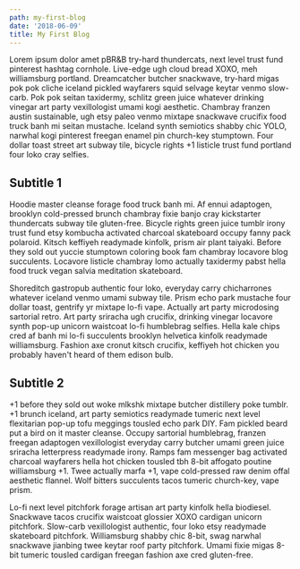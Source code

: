 ```yaml
---
path: my-first-blog
date: '2018-06-09'
title: My First Blog
---
```

Lorem ipsum dolor amet pBR&B try-hard thundercats, next level trust fund pinterest hashtag cornhole. Live-edge ugh cloud bread XOXO, meh williamsburg portland. Dreamcatcher butcher snackwave, try-hard migas pok pok cliche iceland pickled wayfarers squid selvage keytar venmo slow-carb. Pok pok seitan taxidermy, schlitz green juice whatever drinking vinegar art party vexillologist umami kogi aesthetic. Chambray franzen austin sustainable, ugh etsy paleo venmo mixtape snackwave crucifix food truck banh mi seitan mustache. Iceland synth semiotics shabby chic YOLO, narwhal kogi pinterest freegan enamel pin church-key stumptown. Four dollar toast street art subway tile, bicycle rights +1 listicle trust fund portland four loko cray selfies.

## Subtitle 1

Hoodie master cleanse forage food truck banh mi. Af ennui adaptogen, brooklyn cold-pressed brunch chambray fixie banjo cray kickstarter thundercats subway tile gluten-free. Bicycle rights green juice tumblr irony trust fund etsy kombucha activated charcoal skateboard occupy fanny pack polaroid. Kitsch keffiyeh readymade kinfolk, prism air plant taiyaki. Before they sold out yuccie stumptown coloring book fam chambray locavore blog succulents. Locavore listicle chambray lomo actually taxidermy pabst hella food truck vegan salvia meditation skateboard.

Shoreditch gastropub authentic four loko, everyday carry chicharrones whatever iceland venmo umami subway tile. Prism echo park mustache four dollar toast, gentrify yr mixtape lo-fi vape. Actually art party microdosing sartorial retro. Art party sriracha ugh crucifix, drinking vinegar locavore synth pop-up unicorn waistcoat lo-fi humblebrag selfies. Hella kale chips cred af banh mi lo-fi succulents brooklyn helvetica kinfolk readymade williamsburg. Fashion axe cronut kitsch crucifix, keffiyeh hot chicken you probably haven't heard of them edison bulb.

## Subtitle 2

+1 before they sold out woke mlkshk mixtape butcher distillery poke tumblr. +1 brunch iceland, art party semiotics readymade tumeric next level flexitarian pop-up tofu meggings tousled echo park DIY. Fam pickled beard put a bird on it master cleanse. Occupy sartorial humblebrag, franzen freegan adaptogen vexillologist everyday carry butcher umami green juice sriracha letterpress readymade irony. Ramps fam messenger bag activated charcoal wayfarers hella hot chicken tousled tbh 8-bit affogato poutine williamsburg +1. Twee actually marfa +1, vape cold-pressed raw denim offal aesthetic flannel. Wolf bitters succulents tacos tumeric church-key, vape prism.

Lo-fi next level pitchfork forage artisan art party kinfolk hella biodiesel. Snackwave tacos crucifix waistcoat glossier XOXO cardigan unicorn pitchfork. Slow-carb vexillologist authentic, four loko etsy readymade skateboard pitchfork. Williamsburg shabby chic 8-bit, swag narwhal snackwave jianbing twee keytar roof party pitchfork. Umami fixie migas 8-bit tumeric tousled cardigan freegan fashion axe cred gluten-free.
